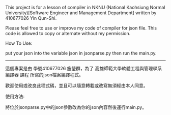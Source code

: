This project is for a lesson of compiler in NKNU (National Kaohsiung Normal University)[Software Engineer and Management Department] written by 410677026 Yin Qun-Shi.

Please feel free to use or improve my code of compiler for json file.
This code is allowed to copy or alternate without my permission.

How To Use:

put your json into the variable json in jsonparse.py then run the main.py.

---

這個專案是由 學號410677026 施瑩群，為了 高雄師範大學軟體工程與管理學系 編譯器 課程 所寫的json檔案編譯程式。

歡迎使用或改良此程式碼，並且可以隨意轉載或改寫無須經由本人同意。

使用方法:

將位於jsonparse.py中的json參數改為你的json內容然後運行main.py。